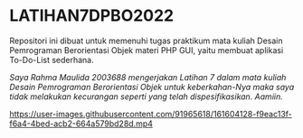 # LATIHAN7DPBO2022
Repositori ini dibuat untuk memenuhi tugas praktikum mata kuliah Desain Pemrograman Berorientasi Objek materi PHP GUI, yaitu membuat aplikasi To-Do-List sederhana.

_Saya Rahma Maulida 2003688 mengerjakan Latihan 7 dalam mata kuliah Desain Pemrograman Berorientasi Objek untuk keberkahan-Nya maka saya tidak melakukan kecurangan seperti yang telah dispesifikasikan. Aamiin._

https://user-images.githubusercontent.com/91965618/161604128-f9eac13f-f6a4-4bed-acb2-664a579bd28d.mp4

